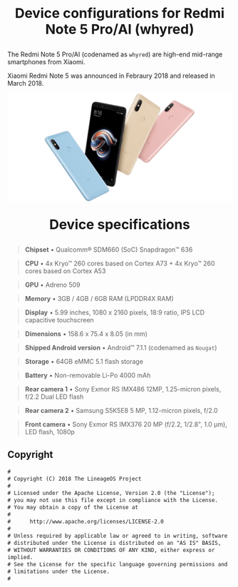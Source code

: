 <p align="center" style="font-size:30px"><b>Device configurations for Redmi Note 5 Pro/AI (whyred)</b></p>

The Redmi Note 5 Pro/AI (codenamed as ``whyred``) are high-end mid-range smartphones from Xiaomi.

Xiaomi Redmi Note 5 was announced in Febraury 2018 and released in March 2018.

![Xiaomi Redmi Note 5 Pro](/whyred.png)

<p align="center" style="font-size:30px"><b>Device specifications</b></p>

> **Chipset** • Qualcomm® SDM660 (SoC) Snapdragon™ 636

> **CPU** • 4x Kryo™ 260 cores based on Cortex A73 + 4x Kryo™ 260 cores based on Cortex A53

> **GPU** •	Adreno 509

> **Memory** • 3GB / 4GB / 6GB RAM (LPDDR4X RAM)

> **Display** • 5.99 inches, 1080 x 2160 pixels, 18:9 ratio, IPS LCD capacitive touchscreen

> **Dimensions** • 158.6 x 75.4 x 8.05 (in mm)

> **Shipped Android version** •	Android™ 7.1.1 (codenamed as ``Nougat``)

> **Storage** •	64GB eMMC 5.1 flash storage

> **Battery** •	Non-removable Li-Po 4000 mAh

> **Rear camera 1** • Sony Exmor RS IMX486 12MP, 1.25-micron pixels, f/2.2 Dual LED flash

> **Rear camera 2** • Samsung S5K5E8 5 MP, 1.12-micron pixels, f/2.0

> **Front camera** • Sony Exmor RS IMX376 20 MP (f/2.2, 1/2.8", 1.0 μm), LED flash, 1080p

## Copyright

```
#
# Copyright (C) 2018 The LineageOS Project
#
# Licensed under the Apache License, Version 2.0 (the "License");
# you may not use this file except in compliance with the License.
# You may obtain a copy of the License at
#
#      http://www.apache.org/licenses/LICENSE-2.0
#
# Unless required by applicable law or agreed to in writing, software
# distributed under the License is distributed on an "AS IS" BASIS,
# WITHOUT WARRANTIES OR CONDITIONS OF ANY KIND, either express or implied.
# See the License for the specific language governing permissions and
# limitations under the License.
#
